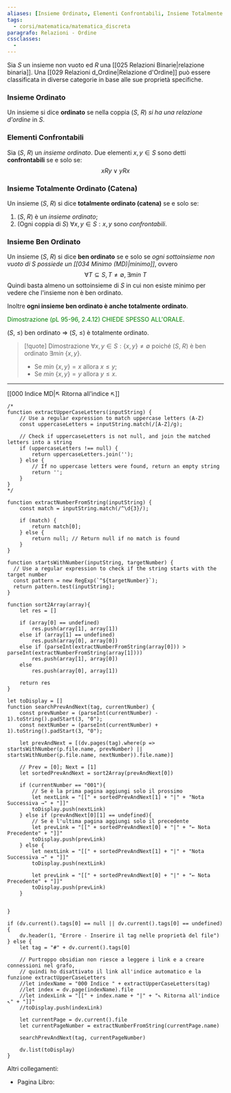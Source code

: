 ```yaml
---
aliases: [Insieme Ordinato, Elementi Confrontabili, Insieme Totalmente Ordinato, Catena, Insieme Ben Ordinato]
tags:
  - corsi/matematica/matematica_discreta
paragrafo: Relazioni - Ordine
cssclasses:
  - 
---
```

Sia $S$ un insieme non vuoto ed $R$ una [[025 Relazioni Binarie|relazione binaria]].
Una [[029 Relazioni d_Ordine|Relazione d'Ordine]] può essere classificata in diverse categorie in base alle sue proprietà specifiche.

### Insieme Ordinato
Un insieme si dice **ordinato** se nella coppia ($S$, $R$) *si ha una relazione d'ordine* in $S$.

### Elementi Confrontabili
Sia ($S$, $R$) un *insieme ordinato*.
Due elementi $x,y\in S$ sono detti **confrontabili** se e solo se:
$$xRy \lor yRx$$

### Insieme Totalmente Ordinato (Catena)
Un insieme ($S$, $R$) si dice **totalmente ordinato (catena)** se e solo se:
1. ($S$, $R$) è un *insieme ordinato*;
2. (Ogni coppia di $S$) $\forall x,y \in S: x,y$ sono *confrontabili*.

### Insieme Ben Ordinato
Un insieme ($S$, $R$) si dice **ben ordinato** se e solo se *ogni sottoinsieme non vuoto di $S$ possiede un [[034 Minimo (MD)|minimo]]*, ovvero 
$$\forall T\subseteq S, T\neq \emptyset, \exists min\ T$$
Quindi basta almeno un sottoinsieme di $S$ in cui non esiste minimo per vedere che l'insieme non è ben ordinato.

Inoltre **ogni insieme ben ordinato è anche totalmente ordinato**.

<font color="green">Dimostrazione (pL 95-96, 2.4.12) CHIEDE SPESSO ALL'ORALE</font>.

($S$, $\leq$) ben ordinato $\Longrightarrow$ ($S$, $\leq$) è totalmente ordinato.

> [!quote] Dimostrazione
>$\forall x, y \in S: \{x, y\}\neq \emptyset$ poiché ($S$, $R$) è ben ordinato $\exists min\ \{x, y\}$.
>- Se $min\ \{x, y\} = x$ allora $x\leq y$;
>- Se $min\ \{x, y\} = y$ allora $y\leq x$.





___
[[000 Indice MD|↖ Ritorna all'indice ↖]]

```dataviewjs
/*
function extractUpperCaseLetters(inputString) {
	// Use a regular expression to match uppercase letters (A-Z)
	const uppercaseLetters = inputString.match(/[A-Z]/g);
	
	// Check if uppercaseLetters is not null, and join the matched letters into a string
	if (uppercaseLetters !== null) {
		return uppercaseLetters.join('');
	} else {
	    // If no uppercase letters were found, return an empty string
	    return '';
	}
}
*/

function extractNumberFromString(inputString) {
	const match = inputString.match(/^\d{3}/);
	
	if (match) {
		return match[0];
	} else {
		return null; // Return null if no match is found
	}
}

function startsWithNumber(inputString, targetNumber) {
  // Use a regular expression to check if the string starts with the target number
  const pattern = new RegExp(`^${targetNumber}`);
  return pattern.test(inputString);
}

function sort2Array(array){
	let res = []
	
	if (array[0] == undefined)
		res.push(array[1], array[1])
	else if (array[1] == undefined)
		res.push(array[0], array[0])
	else if (parseInt(extractNumberFromString(array[0])) > parseInt(extractNumberFromString(array[1])))
		res.push(array[1], array[0])
	else
		res.push(array[0], array[1])
	
	return res
}

let toDisplay = []
function searchPrevAndNext(tag, currentNumber) {
	const prevNumber = (parseInt(currentNumber) - 1).toString().padStart(3, "0");
	const nextNumber = (parseInt(currentNumber) + 1).toString().padStart(3, "0");
	
	let prevAndNext = [(dv.pages(tag).where(p => startsWithNumber(p.file.name, prevNumber) || startsWithNumber(p.file.name, nextNumber)).file.name)]
	
	// Prev = [0]; Next = [1]
	let sortedPrevAndNext = sort2Array(prevAndNext[0])
	
	if (currentNumber == "001"){ 
		// Se è la prima pagina aggiungi solo il prossimo
		let nextLink = "[[" + sortedPrevAndNext[1] + "|" + "Nota Successiva →" + "]]"
		toDisplay.push(nextLink)
	} else if (prevAndNext[0][1] == undefined){
		// Se è l'ultima pagina aggiungi solo il precedente
		let prevLink = "[[" + sortedPrevAndNext[0] + "|" + "← Nota Precedente" + "]]"
		toDisplay.push(prevLink)
	} else {
		let nextLink = "[[" + sortedPrevAndNext[1] + "|" + "Nota Successiva →" + "]]"
		toDisplay.push(nextLink)
		
		let prevLink = "[[" + sortedPrevAndNext[0] + "|" + "← Nota Precedente" + "]]"
		toDisplay.push(prevLink)
	}
	
	
}

if (dv.current().tags[0] == null || dv.current().tags[0] == undefined){
	dv.header(1, "Errore - Inserire il tag nelle proprietà del file")
} else {
	let tag = "#" + dv.current().tags[0]

	// Purtroppo obsidian non riesce a leggere i link e a creare connessioni nel grafo,
	// quindi ho disattivato il link all'indice automatico e la funzione extractUpperCaseLetters
	//let indexName = "000 Indice " + extractUpperCaseLetters(tag)
	//let index = dv.page(indexName).file
	//let indexLink = "[[" + index.name + "|" + "↖ Ritorna all'indice ↖" + "]]"
	//toDisplay.push(indexLink)
	
	let currentPage = dv.current().file
	let currentPageNumber = extractNumberFromString(currentPage.name)
	
	searchPrevAndNext(tag, currentPageNumber)
	
	dv.list(toDisplay)
}
```

Altri collegamenti: 
- Pagina Libro: 